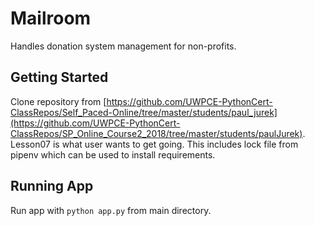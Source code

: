 # Mailroom

Handles donation system management for non-profits.  

## Getting Started

Clone repository from [https://github.com/UWPCE-PythonCert-ClassRepos/Self_Paced-Online/tree/master/students/paul_jurek](https://github.com/UWPCE-PythonCert-ClassRepos/SP_Online_Course2_2018/tree/master/students/paulJurek).  Lesson07 is what user wants to get going.  This includes lock file from pipenv which can be used to install requirements.  

## Running App
Run app with `python app.py` from main directory.  
